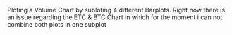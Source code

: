 Ploting a Volume Chart by subloting 4 different Barplots. Right now there is an issue regarding the ETC & BTC Chart in which for the moment i can not combine both plots in one subplot



